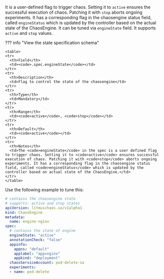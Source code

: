It is a user-defined flag to trigger chaos. Setting it to `active` ensures the successful execution of chaos. Patching it with `stop` aborts ongoing experiments. It has a corresponding flag in the chaosengine status field, called `engineStatus` which is updated by the controller based on the actual state of the ChaosEngine.
It can be tuned via `engineState` field. It supports `active` and `stop` values.

??? info "View the state specification schema" 

    <table>
    <tr>
      <th>Field</th>
      <td><code>.spec.engineState</code></td>
    </tr>
    <tr>
      <th>Description</th>
      <td>Flag to control the state of the chaosengine</td>
    </tr>
    <tr>
      <th>Type</th>
      <td>Mandatory</td>
    </tr>
    <tr>
      <th>Range</th>
      <td><code>active</code>, <code>stop</code></td>
    </tr>
    <tr>
      <th>Default</th>
      <td><code>active</code></td>
    </tr>
    <tr>
      <th>Notes</th>
      <td>The <code>engineState</code> in the spec is a user defined flag to trigger chaos. Setting it to <code>active</code> ensures successful execution of chaos. Patching it with <code>stop</code> aborts ongoing experiments. It has a corresponding flag in the chaosengine status field, called <code>engineStatus</code> which is updated by the controller based on actual state of the ChaosEngine.</td>
    </tr>
    </table>

Use the following example to tune this:

[embedmd]:# (../chaos-engine/engine-spec/engine-state.yaml yaml)
```yaml
# contains the chaosengine state
# supports: active and stop states
apiVersion: litmuschaos.io/v1alpha1
kind: ChaosEngine
metadata:
  name: engine-nginx
spec:
  # contains the state of engine
  engineState: "active"
  annotationCheck: "false"
  appinfo:
    appns: "default"
    applabel: "app=nginx"
    appkind: "deployment"
  chaosServiceAccount: pod-delete-sa
  experiments:
  - name: pod-delete
```
